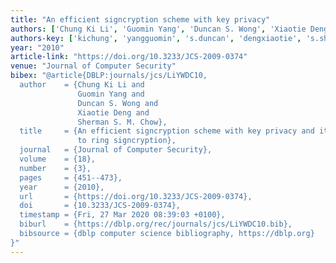 ```yaml
---
title: "An efficient signcryption scheme with key privacy"
authors: ['Chung Ki Li', 'Guomin Yang', 'Duncan S. Wong', 'Xiaotie Deng', 'Sherman S. M. Chow']
authors-key: ['kichung', 'yangguomin', 's.duncan', 'dengxiaotie', 's.sherman']
year: "2010"
article-link: "https://doi.org/10.3233/JCS-2009-0374"
venue: "Journal of Computer Security"
bibex: "@article{DBLP:journals/jcs/LiYWDC10,
  author    = {Chung Ki Li and
               Guomin Yang and
               Duncan S. Wong and
               Xiaotie Deng and
               Sherman S. M. Chow},
  title     = {An efficient signcryption scheme with key privacy and its extension
               to ring signcryption},
  journal   = {Journal of Computer Security},
  volume    = {18},
  number    = {3},
  pages     = {451--473},
  year      = {2010},
  url       = {https://doi.org/10.3233/JCS-2009-0374},
  doi       = {10.3233/JCS-2009-0374},
  timestamp = {Fri, 27 Mar 2020 08:39:03 +0100},
  biburl    = {https://dblp.org/rec/journals/jcs/LiYWDC10.bib},
  bibsource = {dblp computer science bibliography, https://dblp.org}
}"
---
```

